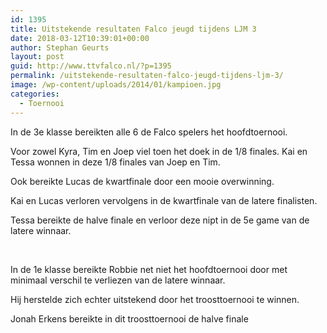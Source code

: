 ```yaml
---
id: 1395
title: Uitstekende resultaten Falco jeugd tijdens LJM 3
date: 2018-03-12T10:39:01+00:00
author: Stephan Geurts
layout: post
guid: http://www.ttvfalco.nl/?p=1395
permalink: /uitstekende-resultaten-falco-jeugd-tijdens-ljm-3/
image: /wp-content/uploads/2014/01/kampioen.jpg
categories:
  - Toernooi
---
```

In de 3e klasse bereikten alle 6 de Falco spelers het hoofdtoernooi.

Voor zowel Kyra, Tim en Joep viel toen het doek in de 1/8 finales. Kai en Tessa wonnen in deze 1/8 finales van Joep en Tim.

Ook bereikte Lucas de kwartfinale door een mooie overwinning.

Kai en Lucas verloren vervolgens in de kwartfinale van de latere finalisten.

Tessa bereikte de halve finale en verloor deze nipt in de 5e game van de latere winnaar.

&nbsp;

In de 1e klasse bereikte Robbie net niet het hoofdtoernooi door met minimaal verschil te verliezen van de latere winnaar.

Hij herstelde zich echter uitstekend door het troosttoernooi te winnen.

Jonah Erkens bereikte in dit troosttoernooi de halve finale